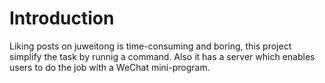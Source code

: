 # Introduction
Liking posts on juweitong is time-consuming and boring, this project simplify the task by runnig a command. Also it has a server which enables users to do the job with a WeChat mini-program.
